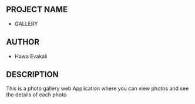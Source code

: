 ## PROJECT NAME
* GALLERY

## AUTHOR
* Hawa Evakali

## DESCRIPTION
This is a photo gallery web Application where you can view photos and see the details of each photo